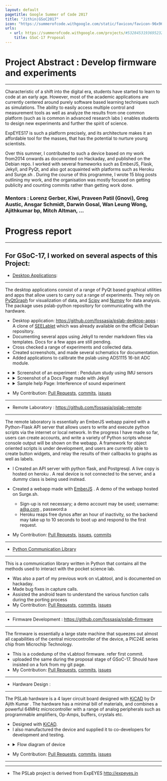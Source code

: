```yaml
---
layout: default
pagetitle: Google Summer of Code 2017
title: "Jithin|GSoC2017"
icon: "https://summerofcode.withgoogle.com/static/favicon/favicon-96x96.png"
urls:
  - url: https://summerofcode.withgoogle.com/projects/#5328453193695232
    title: GSoC-17 Proposal
---
```


Project Abstract : Develop firmware and experiments
===

---

Characteristic of a shift into the digital era, students have started to learn to code at an early age. 
However, most of the academic applications are currently centered around purely software based learning techniques such as simulations.
The ability to easily access multiple control and measurement tools as well as analyze the results from one common platform 
(such as is common in advanced research labs ) enables students to design new experiments and further the spirit of science.

ExpEYES17 is such a platform precisely, and its architecture makes it an affordable tool for the masses, that has the potential to nurture young scientists.

Over this summer, I contributed to such a device based on my work from2014 onwards as documented on Hackaday, and published on the Debian repo.
I worked with several frameworks such as EmberJS, Flask, Jekyll, and PyQt, and also got acquainted with platforms such as Heroku and Surge.sh .
During the course of this programme, I wrote 15 blog posts outlining my work, and the organisation was mostly focused on getting publicity and counting commits
rather than getting work done.

### Mentors : Lorenz Gerber, Kiwi, Praveen Patil (Gnovi), Greg Austic, Ansgar Schmidt, Darwin Gosal, Wan Leung Wong, Ajithkumar bp, Mitch Altman, ...


Progress report
===

---

For GSoC-17, I worked on several aspects of this Project:
---

* [Desktop Applications](https://github.com/fossasia/pslab-desktop-apps):
---
The desktop applications consist of a range of PyQt based graphical utilities and apps that allow users to carry out a range of experiments. They rely on [PyQtGraph](http://www.pyqtgraph.org/) for visualization of data, and [Scipy](https://www.scipy.org/) and [Numpy](http://www.numpy.org/) for data analysis. The package uses pslab-python repository for communicating with the hardware.
  * Desktop application: https://github.com/fossasia/pslab-desktop-apps : A clone of [SEELablet](https://lists.debian.org/debian-devel/2016/01/msg00032.html) which was already available on the official Debian repository.
  * Documenting several apps using Jekyll to render markdown files via templates. Docs for a few apps are still pending.
  * Cross checked a range of experiments and collected data.
  * Created screenshots, and made several schematics for documentation.
  * Added applications to calibrate the pslab using ADS1115 16-bit ADC module.  
 
  <ul>
    <li>
      <details>
        <summary style="cursor:pointer;">Screenshot of an experiment : Pendulum study using IMU sensors</summary>
        <img class="img-responsive" src="https://cloud.githubusercontent.com/assets/6078658/25772476/36f9addc-3289-11e7-8a19-eb01b400976a.png" >
      </details>
    </li>
    <li>
      <details>
        <summary style="cursor:pointer;">Screenshot of a Docs Page made with Jekyll</summary>
        <img class="img-responsive" src="https://user-images.githubusercontent.com/6078658/26974111-7939de4c-4d37-11e7-9a42-4997970f92a9.png" >
      </details>
    </li>
    <li>
      <details>
        <summary style="cursor:pointer;">Sample help Page: Interference of sound experiment </summary>
        <img class="img-responsive" src="https://user-images.githubusercontent.com/6078658/27338306-6e6eae48-55f2-11e7-806e-dff8f88973fd.png" >
      </details>
    </li>
  </ul>

  * My Contribution: [Pull Requests](https://github.com/fossasia/pslab-desktop-apps/pulls?utf8=%E2%9C%93&q=is%3Apr%20author%3Ajithinbp), [commits](https://github.com/fossasia/pslab-desktop-apps/commits/?author=jithinbp), [issues](https://github.com/fossasia/pslab-desktop-apps/issues/?author=jithinbp)
  ---

* Remote Laboratory : https://github.com/fossasia/pslab-remote:
---

The remote laboratory is essentially an EmberJS webapp paired with a Python-Flask API server that allows users to write and execute python scripts via the internet or local network. In the progress I have made so far, users can create accounts, and write a variety of Python scripts whose console output will be shown on the webapp. A framework for object oriented scripts is under development, and users are currently able to create button widgets, and relay the results of their callbacks to graphs as well as labels.
  * I Created an API server with python flask, and Postgresql. A live copy is hosted on heroku . A real device is not connected to the server, and a dummy class is being used instead.
  * Created a webapp made with [EmberJS](https://www.emberjs.com/) . A demo of the webapp hosted on Surge.sh.
    * Sign-up is not necessary; a demo account may be used; username: a@a.com , password:a 
    * Heroku reaps free dynos after an hour of inactivity, so the backend may take up to 10 seconds to boot up and respond to the first request.
  
  * My Contribution: [Pull Requests](https://github.com/fossasia/pslab-remote/pulls?utf8=%E2%9C%93&q=is%3Apr%20author%3Ajithinbp), [issues](https://github.com/fossasia/pslab-hardware/issues?utf8=%E2%9C%93&q=is%3Aissue%20author%3Ajithinbp), [commits](https://github.com/fossasia/pslab-remote/commits/?author=jithinbp)
  ---

* [Python Communication Library](https://github.com/fossasia/pslab-python)
---
This is a communication library written in Python that contains all the methods used to interact with the pocket science lab.
  * Was also a part of my previous work on vLabtool, and is documented on hackaday.
  * Made bug fixes in capture calls.
  * Assisted the android team to understand the various function calls during the porting process
  * My Contribution: [Pull Requests](https://github.com/fossasia/pslab-python/pulls?utf8=%E2%9C%93&q=is%3Apr%20author%3Ajithinbp), [commits](https://github.com/fossasia/pslab-python/commits/?author=jithinbp), [issues](https://github.com/fossasia/pslab-python/issues?utf8=%E2%9C%93&q=is%3Aissue%20author%3Ajithinbp)
  ---

* Firmware Development : https://github.com/fossasia/pslab-firmware
---
The firmware is essentially a large state machine that squeezes out almost all capabilities of the central microcontroller of the device, a PIC24E series chip from Microchip Technology.
  * This is a codedump of the vLabtool firmware. refer first commit.  
  * uploaded the same during the proposal stage of GSoC-17. Should have insisted on a fork from my git page.
  * My Contribution: [Pull Requests](https://github.com/fossasia/pslab-firmware/pulls?utf8=%E2%9C%93&q=is%3Apr%20author%3Ajithinbp), [commits](https://github.com/fossasia/pslab-firmware/commits/master?author=jithinbp), [issues](https://github.com/fossasia/pslab-firmware/issues/?author=jithinbp)
  ---

* Hardware Design :
---
The PSLab hardware is a 4 layer circuit board designed with [KiCAD](kicad-pcb.org) by Dr Ajith Kumar . The hardware has a minimal bill of materials, and combines a powerful 64MHz microcontroller with a range of analog peripherals such as programmable amplifiers, Op-Amps, buffers, crystals etc.
  * Designed with [KiCAD](http://kicad-pcb.org/).
  * I also manufactured the device and supplied it to co-developers for development and testing.
  <ul>
    <li>
      <details>
        <summary style="cursor:pointer;">Flow diagram of device</summary>
        <img class="img-responsive" src="https://lh3.googleusercontent.com/NElfmC2BnaM7vij4fvpEAZOAMKL2Ckf9P3YJmVQdr5YT2YcIy_R15Xl0tzl_k7Gw5zOJaEIK-kGcCMcMq1KkNJW0mA6cI2WF4bBLvnijNHSxNgo88YejyWcJPu-JBphpMlJjjOKV" >
      </details>
    </li>
  </ul>

  * My Contribution: [Pull Requests](https://github.com/fossasia/pslab-hardware/pulls?utf8=%E2%9C%93&q=is%3Apr%20author%3Ajithinbp), [commits](https://github.com/fossasia/pslab-hardware/commits/?author=jithinbp), [issues](https://github.com/fossasia/pslab-hardware/issues/?author=jithinbp)
  ---


---

+ The PSLab project is derived from ExpEYES  <http://expeyes.in>


